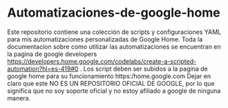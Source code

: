 # Automatizaciones-de-google-home
Este repositorio contiene una colección de scripts y configuraciones YAML para mis automatizaciones personalizadas de Google Home.
Toda la documentacion sobre como utilizar las automatizaciones se encuentran en la pagina de google developers https://developers.home.google.com/codelabs/create-a-scripted-automation?hl=es-419#0 . 
Los script deben ser subidos a la pagina de google home para su funcionamiento https:/home.google.com
Dejar en claro que este NO ES UN REPOSITORIO OFICIAL DE GOOGLE, por lo que significa que no soy soporte oficial y no estoy afiliado a google de ninguna manera.